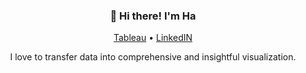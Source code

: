 <h3 align="center">👋 Hi there! I'm Ha</h3>
<p align="center">
  <a href="https://public.tableau.com/app/profile/ha.pl">Tableau</a> •
  <a href="https://www.linkedin.com/in/halnpham/">LinkedIN</a>
</p>
<p align="center">
I love to transfer data into comprehensive and insightful visualization.  
</p>

<!--


Here are some ideas to get you started:

- 🔭 I’m currently working on ...
- 🌱 I’m currently learning ...
- 👯 I’m looking to collaborate on ...
- 🤔 I’m looking for help with ...
- 💬 Ask me about ...
- 📫 How to reach me: ...
- 😄 Pronouns: ...
- ⚡ Fun fact: ...
-->




